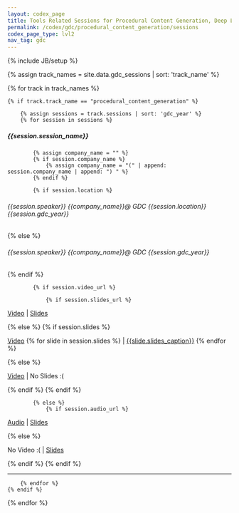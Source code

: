 ```yaml
---
layout: codex_page
title: Tools Related Sessions for Procedural Content Generation, Deep Learning + Content Creation, AI + Content Creation
permalink: /codex/gdc/procedural_content_generation/sessions
codex_page_type: lvl2
nav_tag: gdc
---
```

{% include JB/setup %}


<!-- To Edit or Add content to this page please edit the _data/gdc_sessions.yaml file (look for track_name : procedural_content_generation) -->
{% assign track_names = site.data.gdc_sessions | sort: 'track_name' %}

{% for track in track_names %}

	{% if track.track_name == "procedural_content_generation" %}

		{% assign sessions = track.sessions | sort: 'gdc_year' %}
		{% for session in sessions %}

<h5>{{session.session_name}}</h5>

			{% assign company_name = "" %}
			{% if session.company_name %}
				{% assign company_name = "(" | append: session.company_name | append: ") " %}
			{% endif %}

			{% if session.location %}
<h6>{{session.speaker}} {{company_name}}@ GDC {{session.location}} {{session.gdc_year}}</h6>
			{% else %}
<h6>{{session.speaker}} {{company_name}}@ GDC {{session.gdc_year}}</h6>
			{% endif %}

			{% if session.video_url %}

				{% if session.slides_url %}
<p><a href="{{session.video_url}}">Video</a> | <a href="{{session.slides_url}}">Slides</a></p>
				{% else %}
					{% if session.slides %}
<p><a href="{{session.video_url}}">Video</a>
						{% for slide in session.slides %}
 | <a href="{{slide.slides_url}}">{{slide.slides_caption}}</a>
 						{% endfor %}
</p>
					{% else %}
<p><a href="{{session.video_url}}">Video</a> | No Slides :(</p>
					{% endif %}
				{% endif %}

			{% else %}
				{% if session.audio_url %}
<p><a href="{{session.audio_url}}">Audio</a> | <a href="{{session.slides_url}}">Slides</a></p>
				{% else %}
<p>No Video :( | <a href="{{session.slides_url}}">Slides</a></p>
				{% endif %}
			{% endif %}

<hr>

		{% endfor %}
	{% endif %}
{% endfor %}